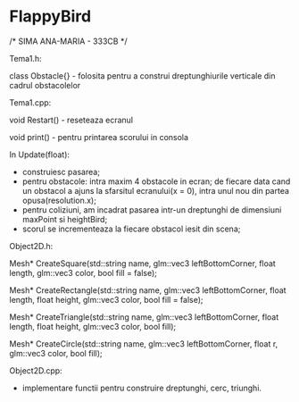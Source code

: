 # FlappyBird

/* SIMA ANA-MARIA - 333CB */

Tema1.h:

class Obstacle{} - folosita pentru a construi dreptunghiurile verticale din cadrul obstacolelor

Tema1.cpp:

void Restart() - reseteaza ecranul

void print() - pentru printarea scorului in consola

In Update(float):
- construiesc pasarea;
- pentru obstacole: intra maxim 4 obstacole in ecran; de fiecare data cand un obstacol a ajuns la sfarsitul ecranului(x = 0), intra unul nou din partea opusa(resolution.x);
- pentru coliziuni, am incadrat pasarea intr-un dreptunghi de dimensiuni maxPoint si heightBird;
- scorul se incrementeaza la fiecare obstacol iesit din scena;

Object2D.h:

Mesh* CreateSquare(std::string name, glm::vec3 leftBottomCorner, float length, glm::vec3 color, bool fill = false);

Mesh* CreateRectangle(std::string name, glm::vec3 leftBottomCorner, float length, float height, glm::vec3 color, bool fill = false);

Mesh* CreateTriangle(std::string name, glm::vec3 leftBottomCorner, float length, float height, glm::vec3 color, bool fill);

Mesh* CreateCircle(std::string name, glm::vec3 leftBottomCorner, float r, glm::vec3 color, bool fill);

Object2D.cpp:

- implementare functii pentru construire dreptunghi, cerc, triunghi.
